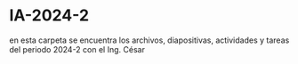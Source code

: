 # IA-2024-2
en esta carpeta se encuentra los archivos, diapositivas, actividades y tareas del periodo 2024-2 con el Ing. César
